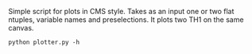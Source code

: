 Simple script for plots in CMS style. Takes as an input one or two flat ntuples, variable names and preselections. It plots two TH1 on the same canvas.

`python plotter.py -h`
